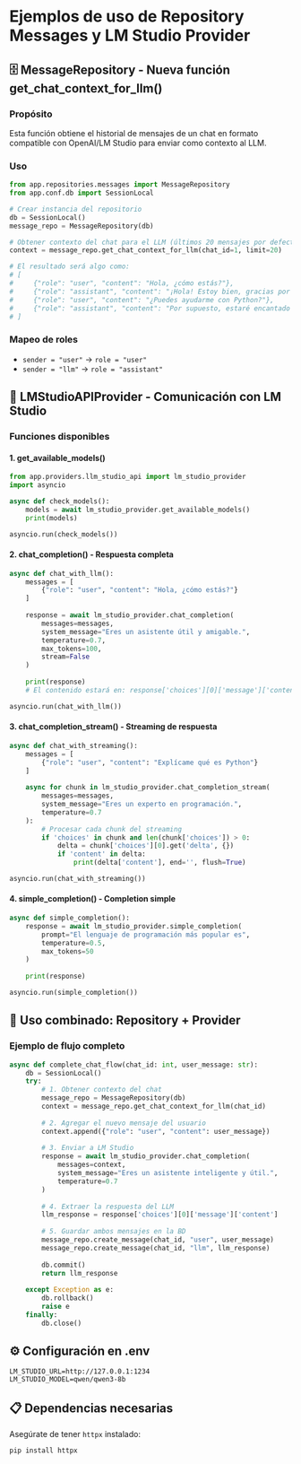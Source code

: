 # Ejemplos de uso de Repository Messages y LM Studio Provider

## 🗄️ MessageRepository - Nueva función get_chat_context_for_llm()

### Propósito
Esta función obtiene el historial de mensajes de un chat en formato compatible con OpenAI/LM Studio para enviar como contexto al LLM.

### Uso
```python
from app.repositories.messages import MessageRepository
from app.conf.db import SessionLocal

# Crear instancia del repositorio
db = SessionLocal()
message_repo = MessageRepository(db)

# Obtener contexto del chat para el LLM (últimos 20 mensajes por defecto)
context = message_repo.get_chat_context_for_llm(chat_id=1, limit=20)

# El resultado será algo como:
# [
#     {"role": "user", "content": "Hola, ¿cómo estás?"},
#     {"role": "assistant", "content": "¡Hola! Estoy bien, gracias por preguntar."},
#     {"role": "user", "content": "¿Puedes ayudarme con Python?"},
#     {"role": "assistant", "content": "Por supuesto, estaré encantado de ayudarte."}
# ]
```

### Mapeo de roles
- `sender = "user"` → `role = "user"`
- `sender = "llm"` → `role = "assistant"`

## 🤖 LMStudioAPIProvider - Comunicación con LM Studio

### Funciones disponibles

#### 1. get_available_models()
```python
from app.providers.llm_studio_api import lm_studio_provider
import asyncio

async def check_models():
    models = await lm_studio_provider.get_available_models()
    print(models)

asyncio.run(check_models())
```

#### 2. chat_completion() - Respuesta completa
```python
async def chat_with_llm():
    messages = [
        {"role": "user", "content": "Hola, ¿cómo estás?"}
    ]
    
    response = await lm_studio_provider.chat_completion(
        messages=messages,
        system_message="Eres un asistente útil y amigable.",
        temperature=0.7,
        max_tokens=100,
        stream=False
    )
    
    print(response)
    # El contenido estará en: response['choices'][0]['message']['content']

asyncio.run(chat_with_llm())
```

#### 3. chat_completion_stream() - Streaming de respuesta
```python
async def chat_with_streaming():
    messages = [
        {"role": "user", "content": "Explícame qué es Python"}
    ]
    
    async for chunk in lm_studio_provider.chat_completion_stream(
        messages=messages,
        system_message="Eres un experto en programación.",
        temperature=0.7
    ):
        # Procesar cada chunk del streaming
        if 'choices' in chunk and len(chunk['choices']) > 0:
            delta = chunk['choices'][0].get('delta', {})
            if 'content' in delta:
                print(delta['content'], end='', flush=True)

asyncio.run(chat_with_streaming())
```

#### 4. simple_completion() - Completion simple
```python
async def simple_completion():
    response = await lm_studio_provider.simple_completion(
        prompt="El lenguaje de programación más popular es",
        temperature=0.5,
        max_tokens=50
    )
    
    print(response)

asyncio.run(simple_completion())
```

## 🔗 Uso combinado: Repository + Provider

### Ejemplo de flujo completo
```python
async def complete_chat_flow(chat_id: int, user_message: str):
    db = SessionLocal()
    try:
        # 1. Obtener contexto del chat
        message_repo = MessageRepository(db)
        context = message_repo.get_chat_context_for_llm(chat_id)
        
        # 2. Agregar el nuevo mensaje del usuario
        context.append({"role": "user", "content": user_message})
        
        # 3. Enviar a LM Studio
        response = await lm_studio_provider.chat_completion(
            messages=context,
            system_message="Eres un asistente inteligente y útil.",
            temperature=0.7
        )
        
        # 4. Extraer la respuesta del LLM
        llm_response = response['choices'][0]['message']['content']
        
        # 5. Guardar ambos mensajes en la BD
        message_repo.create_message(chat_id, "user", user_message)
        message_repo.create_message(chat_id, "llm", llm_response)
        
        db.commit()
        return llm_response
        
    except Exception as e:
        db.rollback()
        raise e
    finally:
        db.close()
```

## ⚙️ Configuración en .env
```properties
LM_STUDIO_URL=http://127.0.0.1:1234
LM_STUDIO_MODEL=qwen/qwen3-8b
```

## 📋 Dependencias necesarias
Asegúrate de tener `httpx` instalado:
```bash
pip install httpx
```

